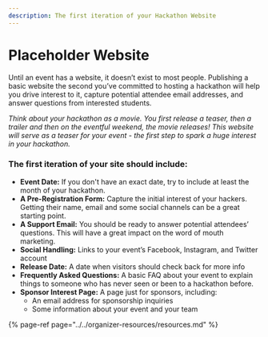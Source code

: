 ```yaml
---
description: The first iteration of your Hackathon Website
---
```


# Placeholder Website

Until an event has a website, it doesn’t exist to most people. Publishing a basic website the second you’ve committed to hosting a hackathon will help you drive interest to it, capture potential attendee email addresses, and answer questions from interested students.

_Think about your hackathon as a movie. You first release a teaser, then a trailer and then on the eventful weekend, the movie releases! This website will serve as a teaser for your event - the first step to spark a huge interest in your hackathon._

### The first iteration of your site should include:

* **Event Date:** If you don't have an exact date, try to include at least the month of your hackathon.
* **A Pre-Registration Form:** Capture the initial interest of your hackers. Getting their name, email and some social channels can be a great starting point.
* **A Support Email:** You should be ready to answer potential attendees’ questions. This will have a great impact on the word of mouth marketing.
* **Social Handling:** Links to your event’s Facebook, Instagram, and Twitter account
* **Release Date:** A date when visitors should check back for more info
* **Frequently Asked Questions:** A basic FAQ about your event to explain things to someone who has never seen or been to a hackathon before.
* **Sponsor Interest Page:** A page just for sponsors, including:
  * An email address for sponsorship inquiries
  * Some information about your event and your team

{% page-ref page="../../organizer-resources/resources.md" %}

